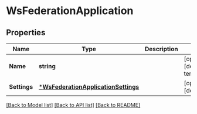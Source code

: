# WsFederationApplication

## Properties
Name | Type | Description | Notes
------------ | ------------- | ------------- | -------------
**Name** | **string** |  | [optional] [default to template_wsfed]
**Settings** | [***WsFederationApplicationSettings**](WsFederationApplicationSettings.md) |  | [optional] [default to null]

[[Back to Model list]](../README.md#documentation-for-models) [[Back to API list]](../README.md#documentation-for-api-endpoints) [[Back to README]](../README.md)

